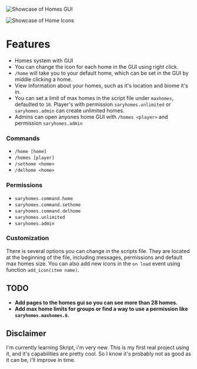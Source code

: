 ![Showcase of Homes GUI](https://i.imgur.com/6bx02LI.png)

![Showcase of Home Icons](https://i.imgur.com/kD98lcF.png)
# Features
* Homes system with GUI
* You can change the icon for each home in the GUI using right click.
* `/home` will take you to your default home, which can be set in the GUI by middle clicking a home.
* View information about your homes, such as it's location and biome it's in.
* You can set a limit of max homes in the script file under `maxhomes`, defaulted to `10`. Player's with permission `saryhomes.unlimited` or `saryhomes.admin` can create unlimited homes.
* Admins can open anyones home GUI with `/homes <player>` and permission `saryhomes.admin`

### Commands
* `/home [home]`
* `/homes [player]`
* `/sethome <home>`
* `/delhome <home>`

### Permissions
* `saryhomes.command.home`
* `saryhomes.command.sethome`
* `saryhomes.command.delhome`
* `saryhomes.unlimited`
* `saryhomes.admin`

### Customization
There is several options you can change in the scripts file. They are located at the beginning of the file, including messages, permissions and default max homes size. You can also add new icons in the `on load` event using function `add_icon(item name)`.

## TODO
* **Add pages to the homes gui so you can see more than 28 homes.**
* **Add max home limits for groups or find a way to use a permission like `saryhomes.maxhomes.6`.**

## Disclaimer
I'm currently learning Skript, i'm very new. This is my first real project using it, and it's capabilities are pretty cool. So I know it's probably not as good as it can be, i'll improve in time.
